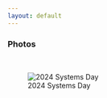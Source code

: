 ```yaml
---
layout: default
---
```

<div class="posts">
<h3> Photos </h3>
<div class="posts">
<br />
<figure>
	<img src="{{ site.baseurl }}/images/group_photos/2024_systems_day.jpg" alt="2024 Systems Day">
	<figcaption> 2024 Systems Day </figcaption>
</figure>
<br />
<br />
</div>
</div>
